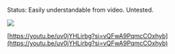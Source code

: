 Status: Easily understandable from video. Untested.

![](https://i.imgur.com/lkFv4z6.png)

[https://youtu.be/uv0jYHLirbg?si=vQFwA9PqmcCOxhyb](https://youtu.be/uv0jYHLirbg?si=vQFwA9PqmcCOxhyb)